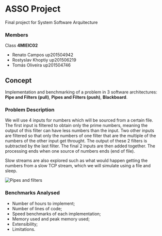 # ASSO Project

Final project for System Software Arquitecture

### Members
Class **4MIEIC02**

- Renato Campos up201504942
- Rostyslav Khoptiy up201506219
- Tomás Oliveira up201504746 


## Concept

Implementation and benchmarking of a problem in 3 software architectures: **Pipe and Filters (pull)**, **Pipes and Filters (push)**, **Blackboard**.


### Problem Description

We will use 4 inputs for numbers which will be sourced from a certain file. The first input is filtered to obtain only the prime numbers, meaning the output of this filter can have less numbers than the input. Two other inputs are filtered so that only the numbers of one filter that are the multiple of the numbers of the other input get throught. The output of these 2 filters is subtracted by the last filter. The final 2 inputs are then added together. The processing ends when one source of numbers ends (end of file).

Slow streams are also explored such as what would happen getting the numbers from a slow TCP stream, which we will simulate using a file and sleep.

![Pipes and filters](https://i.imgur.com/3IsUexE.png)

### Benchmarks Analysed

- Number of hours to implement;
- Number of lines of code;
- Speed benchmarks of each implementation;
- Memory used and peak memory used;
- Extensibility;
- Limitations.
